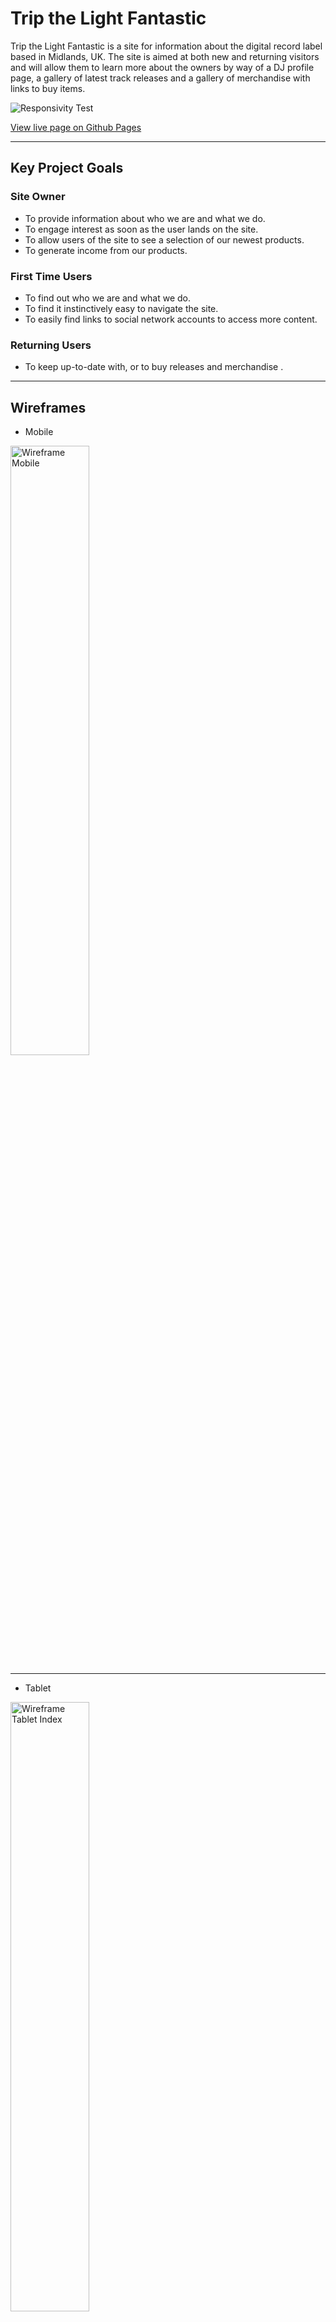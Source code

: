# Trip the Light Fantastic

Trip the Light Fantastic is a site for information about the digital record label based in Midlands, UK. 
The site is aimed at both new and returning visitors and will allow them to learn more about the owners by way of a DJ profile page, a gallery of latest track releases and a gallery of merchandise with links to buy items.

![](documentation/images/responsive.png "Responsivity Test")

[View live page on Github Pages](https://markdaniel1982.github.io/ttlf_pp1/index.html)
_____
## Key Project Goals

### Site Owner
  * To provide information about who we are and what we do.
  * To engage interest as soon as the user lands on the site.
  * To allow users of the site to see a selection of our newest products.
  * To generate income from our products.

### First Time Users
  * To find out who we are and what we do.
  * To find it instinctively easy to navigate the site.
  * To easily find links to social network accounts to access more content.

### Returning Users
  * To keep up-to-date with, or to buy releases and merchandise .

_______

## Wireframes

* Mobile

<img src="documentation/images/wireframe_mobile.png" alt="Wireframe Mobile" width="50%" height="50%">

___

* Tablet

<img src="documentation/images/wireframe_tablet_home.png" alt="Wireframe Tablet Index" width="50%" height="50%">
<img src="documentation/images/wireframe_tablet_profiles.png" alt="Wireframe Tablet Profiles" width="50%" height="50%">
<img src="documentation/images/wireframe_tablet_merch.png" alt="Wireframe Tablet Merch" width="50%" height="50%">

___

* Desktop

<img src="documentation/images/wireframe_index.png" alt="Wireframe Index" width="50%" height="50%">
<img src="documentation/images/wireframe_profiles.png" alt="Wireframe Profiles" width="50%" height="50%">
<img src="documentation/images/wireframe_merch.png" alt="Wireframe Merch" width="50%" height="50%">

_______
## Design, Features and Theme

I have chosen colours that match the brand logo that I have used as the hero image across both the main landing page and the DJ profiles page. I have not included it on the merch page as the grid container covered the image, making it a redundant element on that page.
The colour used is rgba(212, 39, 193, 1). A gradient to transparent was added for the header, footer and any elements within the pages.

### Main Page
The site lands on a page displaying the brand logo, a short 'about us' section and a gallery of the latest track releases from the label.

![header and navigation](documentation/images/header.png "Header and Navigation")

* Navigation and header

There is a hamburger menu which opens to display links to the pages contained within the site (DJ profiles & merch store). This is displayed across all 3 pages to allow for easier, more intuitive navigation.

* Who Are We
 
 A short paragraph with an introduction to the label.

![index.html](documentation/images/index_top.png "Home Page")
* Latest Releases:

As you scroll down the page, there is a grid view showing the music that has most recently been released by the label, which can be purchased by clicking the link to go to an external site [Toolbox Digital Shop](https://www.toolboxdigitalshop.com/).

![index - Latest Releases](documentation/images/latest_releases.png "Latest Releases on homepage")

## DJ Profiles

On this page, there is a short text about each of the 4 owners to tell the reader more about their backgrounds. 

![DJ Profiles Page](documentation/images/profiles.png "DJ Profiles Page")

## Merchandise

Here I have included another grid view, similar to the "Latest Releases" on the homepage, where several different items are shown with pictures and a brief description of the item. All pictures are links which take you to the merchandise store where branded clothing items can be purchased.

![](documentation/images/merch.png "Merchandise Page")

All pages follow the same styling rules where the colours and fonts used match throughout and all links open in a new browers tab.

## Footer

The footer matches the colour scheme with the gradient to transparent, and also contains copyright information.

![footer](documentation/images/footer.png "Footer & Copyright")
_____

## Testing
### HTML
All pages have passed through an HTML validator any any errors have been corrected.

![HTML Validation](documentation/images/html_validation.png "HTML Validation")


### CSS
The css has also been passed through a validator.

![CSS Validation](documentation/images/css_validation.png "CSS Validation")

### Responsivity

All pages have been regularly checked for any responsivity issues throughout the project to ensure that all required elements were responsive to allow them to be clearly seen on all devices. Any issues were found and debugged using the devtools in the Chrome browser. One of the main issues I had was items overlapping on the home page when viewed on smaller devices. This was fixed using Chrome Devtools to diagnose the problem, usually with position, margins or padding, and then implimented in the relevant code.

### Lighthouse
* Desktop

![Lighthouse Test Result for Desktop](documentation/images/lighthouse_desktop.png)

* Mobile

![Lighthouse Test Result for Mobile](documentation/images/lighthouse_mobile.png) 


___

### Errors & Debugging
Throughout the project, I was checking the responsivity for smaller devices, debugging using devtools in Chrome and adjusting any elements accordingly. The main issue i had was the positioning of the hero text on the home page, which was sitting too low on smaller devices. This was fixed with a media query to reposition the element when viewed on a mobile phone.

#### Unresolved Bugs
One difficult issue I found was that my background image wasnt showing at all when the site was deployed to github pages. After extensive searching online, the only fix I was able to find that worked, was to change the link in the style sheet so it was pointing externally to the image within my github. Obviously, this is far from ideal. and I will continue to search for a more permanent fix.
_____

## Deployment

The site was created in gitpod, and pushed to github to make it publicly accessible using the following commands in the terminal:

  * git add .
  * git commit -m "Description of updates since last commit"
  * git push

  Then, in Github, select the Repository > Settings > Pages. Then, under "Build and deployment" Select the required branch to publish from the dropdown menu, and Save.
  Once the updates have been pushed from Gitpod, they will show on the deployed page, usually after a minute or two.
_____

## Credits

### Code

* Code for 'latest releases' and 'Merchandise' grid found on [Codepen](https://codepen.io/TexV/pen/pwywNW) and amended to suit my requirements.

* Color gradient css code from [w3schools CSS Gradients](https://www.w3schools.com/css/css3_gradients.asp) and amended to suit my requirements.

* Code and Styling for the dropdown menu taken from [w3schools Hoverable Dropdown Menu](https://www.w3schools.com/css/css_dropdowns.asp) and amended to suit my requirements.

### Content & Media

* Content included in the site, including logos and bio text has been taken from [ttlf.net](ttlf.net) (the brands' current live site) and from the TTLF logo pack which was sent to me by the label owners.

* Content and images from latest releases section on homepage has been taken from [Toolbox Digital Shop](https://www.toolboxdigitalshop.com/trip-the-light-fantastic.html)

### Fonts and Icons 
 
* Fonts from Google fonts
* Icons from Fontawesome
